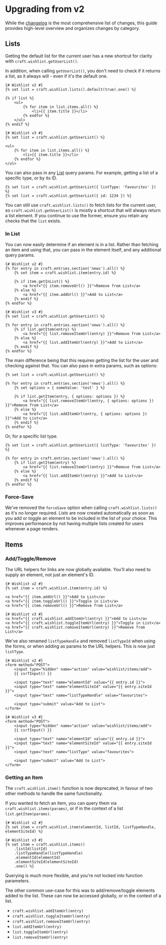 # Upgrading from v2
While the [changelog](https://github.com/verbb/wishlist/blob/craft-5/CHANGELOG.md) is the most comprehensive list of changes, this guide provides high-level overview and organizes changes by category.

## Lists
Getting the default list for the current user has a new shortcut for clarity with `craft.wishlist.getUserList()`.

In addition, when calling `getUserList()`, you don't need to check if it returns a list, as it always will - even if it's the default one.

```twig
{# Wishlist v2 #}
{% set list = craft.wishlist.lists().default(true).one() %}

{% if list %}
    <ul>
        {% for item in list.items.all() %}
            <li>{{ item.title }}</li>
        {% endfor %}
    </ul>
{% endif %}

{# Wishlist v3 #}
{% set list = craft.wishlist.getUserList() %}

<ul>
    {% for item in list.items.all() %}
        <li>{{ item.title }}</li>
    {% endfor %}
</ul>
```

You can also pass in any [List](docs:getting-elements/list-queries) query params. For example, getting a list of a specific type, or by its ID.

```twig
{% set list = craft.wishlist.getUserList({ listType: 'favourites' }) %}
{% set list = craft.wishlist.getUserList({ id: 1234 }) %}
```

You can still use `craft.wishlist.lists()` to fetch lists for the current user, so `craft.wishlist.getUserList()` is mostly a shortcut that will always return a list element. If you continue to use the former, ensure you retain any checks that the `list` exists.

### In List
You can now easily determine if an element is in a list. Rather than fetching an item and using that, you can pass in the element itself, and any additional query params.

```twig
{# Wishlist v2 #}
{% for entry in craft.entries.section('news').all() %}
    {% set item = craft.wishlist.item(entry.id) %}

    {% if item.getInList() %}
        <a href="{{ item.removeUrl() }}">Remove from List</a>
    {% else %}
        <a href="{{ item.addUrl() }}">Add to List</a>
    {% endif %}
{% endfor %}

{# Wishlist v3 #}
{% set list = craft.wishlist.getUserList() %}

{% for entry in craft.entries.section('news').all() %}
    {% if list.getItem(entry) %}
        <a href="{{ list.removeItemUrl(entry) }}">Remove from List</a>
    {% else %}
        <a href="{{ list.addItemUrl(entry) }}">Add to List</a>
    {% endif %}
{% endfor %}
```

The main difference being that this requires getting the list for the user and checking against that. You can also pass in extra params, such as options:

```twig
{% set list = craft.wishlist.getUserList() %}

{% for entry in craft.entries.section('news').all() %}
    {% set options = { someValue: 'test' } %}

    {% if list.getItem(entry, { options: options }) %}
        <a href="{{ list.removeItemUrl(entry, { options: options }) }}">Remove from List</a>
    {% else %}
        <a href="{{ list.addItemUrl(entry, { options: options }) }}">Add to List</a>
    {% endif %}
{% endfor %}
```

Or, for a specific list type.

```twig
{% set list = craft.wishlist.getUserList({ listType: 'favourites' }) %}

{% for entry in craft.entries.section('news').all() %}
    {% if list.getItem(entry) %}
        <a href="{{ list.removeItemUrl(entry) }}">Remove from List</a>
    {% else %}
        <a href="{{ list.addItemUrl(entry) }}">Add to List</a>
    {% endif %}
{% endfor %}
```

### Force-Save
We've removed the `forceSave` option when calling `craft.wishlist.lists()` as it's no longer required. Lists are now created automatically as soon as you add or toggle an element to be included in the list of your choice. This improves performance by not having multiple lists created for users whenever a page renders.

## Items

### Add/Toggle/Remove
The URL helpers for links are now globally available. You'll also need to supply an element, not just an element's ID.

```twig
{# Wishlist v2 #}
{% set item = craft.wishlist.item(entry.id) %}

<a href="{{ item.addUrl() }}">Add to List</a>
<a href="{{ item.toggleUrl() }}">Toggle in List</a>
<a href="{{ item.removeUrl() }}">Remove from List</a>

{# Wishlist v3 #}
<a href="{{ craft.wishlist.addItemUrl(entry) }}">Add to List</a>
<a href="{{ craft.wishlist.toggleItemUrl(entry) }}">Toggle in List</a>
<a href="{{ craft.wishlist.removeItemUrl(entry) }}">Remove from List</a>
```

We've also renamed `listTypeHandle` and removed `listTypeId` when using the forms, or when adding as params to the URL helpers. This is now just `listType`.

```twig
{# Wishlist v2 #}
<form method="POST">
    <input type="hidden" name="action" value="wishlist/items/add">
    {{ csrfInput() }}

    <input type="text" name="elementId" value="{{ entry.id }}">
    <input type="text" name="elementSiteId" value="{{ entry.siteId }}">
    <input type="text" name="listTypeHandle" value="favourites">

    <input type="submit" value="Add to List">
</form>

{# Wishlist v3 #}
<form method="POST">
    <input type="hidden" name="action" value="wishlist/items/add">
    {{ csrfInput() }}

    <input type="text" name="elementId" value="{{ entry.id }}">
    <input type="text" name="elementSiteId" value="{{ entry.siteId }}">
    <input type="text" name="listType" value="favourites">

    <input type="submit" value="Add to List">
</form>
```

### Getting an Item
The `craft.wishlist.item()` function is now deprecated, in favour of two other methods to handle the same functionality.

If you wanted to fetch an item, you can query them via `craft.wishlist.items(params)`, or if in the context of a list `list.getItem(params)`.

```twig
{# Wishlist v2 #}
{% set item = craft.wishlist.item(elementId, listId, listTypeHandle, elementSiteId) %}

{# Wishlist v3 #}
{% set item = craft.wishlist.items()
    .listId(listId)
    .listTypeHandle(listTypeHandle)
    .elementId(elementId)
    .elementSiteId(elementSiteId)
    .one() %}
```

Querying is much more flexible, and you're not locked into function parameters.

The other common use-case for this was to add/remove/toggle elements added to the list. These can now be accessed globally, or in the context of a list.

- `craft.wishlist.addItemUrl(entry)`
- `craft.wishlist.toggleItemUrl(entry)`
- `craft.wishlist.removeItemUrl(entry)`
- `list.addItemUrl(entry)`
- `list.toggleItemUrl(entry)`
- `list.removeItemUrl(entry)`
